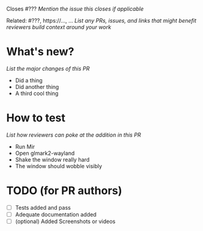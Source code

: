 Closes #???
*Mention the issue this closes if applicable*

Related: #???, https://..., ...
*List any PRs, issues, and links that might benefit reviewers build context around your work*

# What's new?
*List the major changes of this PR*
- Did a thing
- Did another thing
- A third cool thing

# How to test
*List how reviewers can poke at the addition in this PR*
- Run Mir
- Open glmark2-wayland
- Shake the window really hard
- The window should wobble visibly

# TODO (for PR authors)
- [ ] Tests added and pass
- [ ] Adequate documentation added
- [ ] (optional) Added Screenshots or videos
